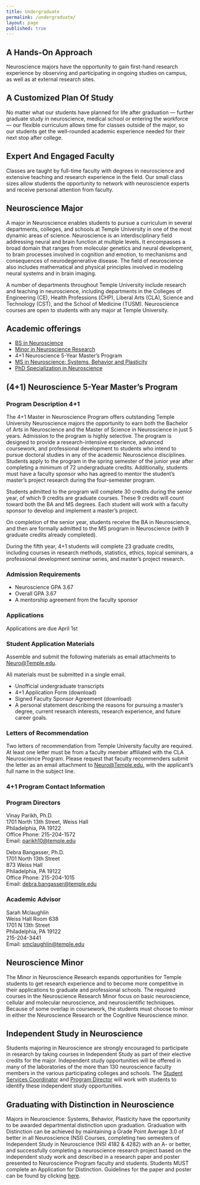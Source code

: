 ```yaml
---
title: Undergraduate
permalink: /undergraduate/
layout: page
published: true
---
```


## A Hands-On Approach

Neuroscience majors have the opportunity to gain first-hand research experience by observing and participating in ongoing studies on campus, as well as at external research sites.  

## A Customized Plan Of Study

No matter what our students have planned for life after  graduation — further graduate study in neuroscience,  medical school or entering the workforce — our flexible  curriculum allows time for classes outside of the major, so our students get the well-rounded academic experience needed for their next stop after college.

## Expert And Engaged Faculty

Classes are taught by full-time faculty with degrees in  neuroscience and extensive teaching and research  experience in the field. Our small class sizes allow students the opportunity to network with neuroscience experts and receive personal attention from faculty.

## Neuroscience Major

A major in Neuroscience enables students to pursue a curriculum in several departments, colleges, and schools at Temple University in one of the most dynamic areas of science. Neuroscience is an interdisciplinary field addressing neural and brain function at multiple levels. It encompasses a broad domain that ranges from molecular genetics and neural development, to brain processes involved in cognition and emotion, to mechanisms and consequences of neurodegenerative disease. The field of neuroscience also includes mathematical and physical principles involved in modeling neural systems and in brain imaging.

A number of departments throughout Temple University include research and teaching in neuroscience, including departments in the Colleges of Engineering (CE), Health Professions (CHP), Liberal Arts (CLA), Science and Technology (CST), and the School of Medicine (TUSM). Neuroscience courses are open to students with any major at Temple University.

## Academic offerings

- [BS in Neuroscience](http://bulletin.temple.edu/undergraduate/liberal-arts/neuroscience-systems-behavior-plasticity/bs-neuroscience-systems-behavior-plasticity/)
- [Minor in Neuroscience Research](http://bulletin.temple.edu/undergraduate/liberal-arts/neuroscience-systems-behavior-plasticity/minor-neuroscience-research/)
- 4+1 Neuroscience 5-Year Master’s Program 
- [MS in Neuroscience: Systems, Behavior and Plasticity](http://bulletin.temple.edu/graduate/scd/cla/neuroscience-systems-behavior-plasticity-ms/)
- [PhD Specialization in Neuroscience](http://www.cla.temple.edu/neuroscience/graduate-specialization/graduate-program/)


## (4+1) Neuroscience 5-Year Master’s Program 

### Program Description 4+1 

The 4+1 Master in Neuroscience Program offers outstanding Temple University Neuroscience majors the opportunity to earn both the Bachelor of Arts in Neuroscience and the Master of Science in Neuroscience in just 5 years. Admission to the program is highly selective.  The program is designed to provide a research-intensive experience, advanced coursework, and professional development to students who intend to pursue doctoral studies in any of the academic Neuroscience disciplines.
Students apply to the program in the spring semester of the junior year after completing a minimum of 72 undergraduate credits. Additionally, students must have a faculty sponsor who has agreed to mentor the student’s master’s project research during the four-semester program.

Students admitted to the program will complete 30 credits during the senior year, of which 9 credits are graduate courses. These 9 credits will count toward both the BA and MS degrees.  Each student will work with a faculty sponsor to develop and implement a master’s project.

On completion of the senior year, students receive the BA in Neuroscience, and then are formally admitted to the MS program in Neuroscience (with 9 graduate credits already completed).

During the fifth year, 4+1 students will complete 23 graduate credits, including courses in research methods, statistics, ethics, topical seminars, a professional development seminar series, and master’s project research.

### Admission Requirements

- Neuroscience GPA 3.67
- Overall GPA 3.67
- A mentorship agreement from the faculty sponsor

### Applications

Applications are due April 1st

### Student Application Materials

Assemble and submit the following materials as email attachments to [Neuro@Temple.edu](mailto:Neuro@Temple.edu). 

All materials must be submitted in a single email.

- Unofficial undergraduate transcripts
- 4+1 Application Form (download)
- Signed Faculty Sponsor Agreement (download)
- A personal statement describing the reasons for pursuing a master’s degree, current research interests, research experience, and future career goals. 

### Letters of Recommendation

Two letters of recommendation from Temple University faculty are required.  At least one letter must be from a faculty member affiliated with the CLA Neuroscience Program.  Please request that faculty recommenders submit the letter as an email attachment to [Neuro@Temple.edu](mailto:Neuro@Temple.edu), with the applicant’s full name in the subject line.

### 4+1 Program Contact Information

### Program Directors

Vinay Parikh, Ph.D.<br/> 
1701 North 13th Street, Weiss Hall<br/>
Philadelphia, PA 19122<br/>
Office Phone: 215-204-1572<br/>
Email: [parikh10@temple.edu](mailto:parikh10@temple.edu)  <br/>

Debra Bangasser, Ph.D.<br/>
1701 North 13th Street<br/>
873 Weiss Hall<br/>
Philadelphia, PA 19122<br/>
Office Phone: 215-204-1015<br/>
Email: [debra.bangasser@temple.edu](mailto:debra.bangasser@temple.edu)<br/>

### Academic Advisor

Sarah Mclaughlin<br/>
Weiss Hall Room 638<br/>
1701 N 13th Street<br/>
Philadelphia, PA 19122<br/>
215-204-3441<br/>
Email: [smclaughlin@temple.edu](mailto:smclaughlin@temple.edu)<br/>

## Neuroscience Minor

The Minor in Neuroscience Research expands opportunities for Temple students to get research experience and to become more competitive in their applications to graduate and professional schools. The required courses in the Neuroscience Research Minor focus on basic neuroscience, cellular and molecular neuroscience, and neuroscientific techniques. Because of some overlap in coursework, the students must choose to minor in either the Neuroscience Research or the Cognitive Neuroscience minor.

## Independent Study in Neuroscience
Students majoring in Neuroscience are strongly encouraged to participate in research by taking courses in Independent Study as part of their elective credits for the major. Independent study opportunities will be offered in many of the laboratories of the more than 130 neuroscience faculty members in the various participating colleges and schools. The [Student Services Coordinator](http://www.cla.temple.edu/neuroscience/contact/) and [Program Director](http://www.cla.temple.edu/neuroscience/contact/) will work with students to identify these independent study opportunities.

## Graduating with Distinction in Neuroscience

Majors in Neuroscience: Systems, Behavior, Plasticity have the opportunity to be awarded departmental distinction upon graduation. Graduation with Distinction can be achieved by maintaining a Grade Point Average 3.0 of better in all Neuroscience (NSI) Courses, completing two semesters of Independent Study in Neuroscience (NSI 4182 & 4282) with an A- or better, and successfully completing a neuroscience research project based on the independent study work and described in a research paper and poster presented to Neuroscience Program faculty and students.  Students MUST complete an Application for Distinction. Guidelines for the paper and poster can be found by clicking [here](http://www.cla.temple.edu/neuroscience/undergraduate/distinction-guidelines/).
